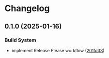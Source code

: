 # Changelog

## 0.1.0 (2025-01-16)


### Build System

* implement Release Please workflow ([201fd33](https://github.com/mihaly-farkas/aws-cdk-app-python-example/commit/201fd33dc4c157d2c62c75b63007f8ac5ef065d2))

